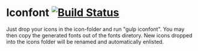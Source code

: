 # Iconfont <a href="https://circleci.com/gh/appointer/web"><img src="https://circleci.com/gh/appointer/iconfont.svg?style=svg&circle-token=94bae5226357953e73b2fd219afd88c592f84884" alt="Build Status"></a>

Just drop your icons in the icon-folder and run "gulp iconfont". You may then copy the generated fonts out of the fonts diretory.
New icons dropped into the icons folder will be renamed and automatically enlisted.
